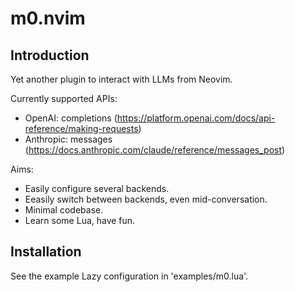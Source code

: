 # m0.nvim
## Introduction
Yet another plugin to interact with LLMs from Neovim.

Currently supported APIs:
* OpenAI: completions (https://platform.openai.com/docs/api-reference/making-requests)
* Anthropic: messages (https://docs.anthropic.com/claude/reference/messages_post)

Aims:
* Easily configure several backends.
* Eeasily switch between backends, even mid-conversation.
* Minimal codebase.
* Learn some Lua, have fun.

## Installation
See the example Lazy configuration in 'examples/m0.lua'.
